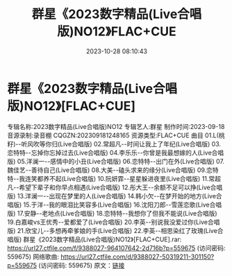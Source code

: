 ﻿---
title: 群星《2023数字精品(Live合唱版)NO12》FLAC+CUE
date: 2023-10-28 08:10:43
categories: APE、FLAC、MP3
tags: 华语中文
---
# 群星《2023数字精品(Live合唱版)NO12》[FLAC+CUE]

专辑名称:2023数字精品(Live合唱版)NO12
专辑艺人:群星
制作时间:2023-09-18
音源录制:录音棚
CQGZN:202309181248165
资源类型:FLAC+CUE
曲目
01.L(桃籽)--听风吹等你归(Live合唱版)
02.常超凡--时间让我上了年纪(Live合唱版)
03.恋特特--忘掉你忘掉过去(Live合唱版)
04.李乐乐--你曾是我最想嫁的人(Live合唱版)
05.洋澜一--感情中的小丑(Live合唱版)
06.恋特特--出门在外(Live合唱版)
07.魏佳艺--善待自己(Live合唱版)
08.大美--磕头求来的缘分(Live合唱版)
09.恋特特--我连笑都养不起(Live合唱版)
10.阮妍霏--星星躲进夜里(Live合唱版)
11.常超凡--希望下辈子和你早点相遇(Live合唱版)
12.彤大王--余额不足可以挣(Live合唱版)
13.洋澜一--出现在梦里的人(Live合唱版)
14.韩小欠--在梦开始的地方(Live合唱版)
15.于洋--我的眼泪比笑容多(Live合唱版)
16.沈阳刀郎--雪莲恋歌(Live合唱版)
17.安静--老地点(Live合唱版)
18.恋特特--我想你了但我不能说(Live合唱版)
19.白嘉峻vs王优秀--爱都爱了(Live合唱版)
20.李英--别说我没爱过你(Live合唱版)
21.欣宝儿--多想再牵爹娘的手(Live合唱版)
22.李英--相思染红了玫瑰(Live合唱版)
群星《2023数字精品(Live合唱版)NO12》[FLAC+CUE].rar: https://url27.ctfile.com/f/9388027-964107642-2d716b?p=559675
(访问密码: 559675)
网络歌曲: https://url27.ctfile.com/d/9388027-50319211-301150?p=559675
(访问密码: 559675)
原文：[链接](https://blog.sina.com.cn/s/blog_1647c7e76010313nc.html)